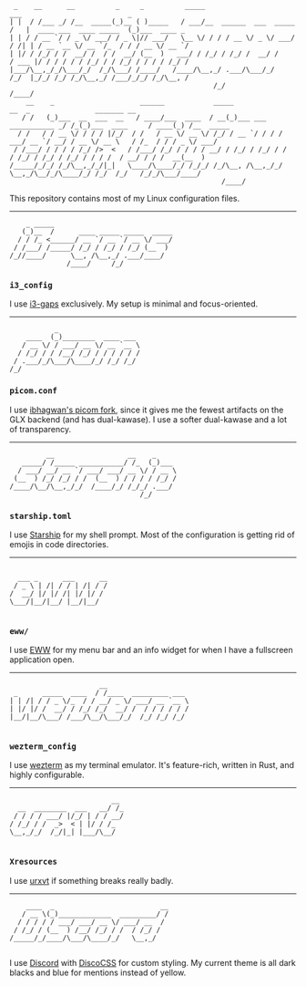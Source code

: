 ```plaintext
 _    __      __          _     _          _____                          ___                          _            
| |  / /___ _/ /__  _____(_)__ ( )_____   / ___/__  ______  ___  _____   /   |  ____ ___  ____ _____  (_)___  ____ _
| | / / __ `/ / _ \/ ___/ / _ \|// ___/   \__ \/ / / / __ \/ _ \/ ___/  / /| | / __ `__ \/ __ `/_  / / / __ \/ __ `/
| |/ / /_/ / /  __/ /  / /  __/ (__  )   ___/ / /_/ / /_/ /  __/ /     / ___ |/ / / / / / /_/ / / /_/ / / / / /_/ / 
|___/\__,_/_/\___/_/  /_/\___/ /____/   /____/\__,_/ .___/\___/_/     /_/  |_/_/ /_/ /_/\__,_/ /___/_/_/ /_/\__, /  
                                                  /_/                                                      /____/   
    __    _                     ______            _____                        __  _                _______ __         
   / /   (_)___  __  ___  __   / ____/___  ____  / __(_)___ ___  ___________ _/ /_(_)___  ____     / ____(_) /__  _____
  / /   / / __ \/ / / / |/_/  / /   / __ \/ __ \/ /_/ / __ `/ / / / ___/ __ `/ __/ / __ \/ __ \   / /_  / / / _ \/ ___/
 / /___/ / / / / /_/ />  <   / /___/ /_/ / / / / __/ / /_/ / /_/ / /  / /_/ / /_/ / /_/ / / / /  / __/ / / /  __(__  ) 
/_____/_/_/ /_/\__,_/_/|_|   \____/\____/_/ /_/_/ /_/\__, /\__,_/_/   \__,_/\__/_/\____/_/ /_/  /_/   /_/_/\___/____/  
                                                    /____/                                                             
```

This repository contains most of my Linux configuration files.

---

```plaintext
    _ _____                             
   (_)__  /      ____ _____ _____  _____
  / / /_ <______/ __ `/ __ `/ __ \/ ___/
 / /___/ /_____/ /_/ / /_/ / /_/ (__  ) 
/_//____/      \__, /\__,_/ .___/____/  
              /____/     /_/            
```
### `i3_config`
I use [i3-gaps](https://github.com/airblader/i3) exclusively. My setup is minimal and focus-oriented.

---

```plaintext
           _                    
    ____  (_)________  ____ ___ 
   / __ \/ / ___/ __ \/ __ `__ \
  / /_/ / / /__/ /_/ / / / / / /
 / .___/_/\___/\____/_/ /_/ /_/ 
/_/                             
```
### `picom.conf`
I use [ibhagwan's picom fork](https://github.com/ibhagwan/picom), since it gives me the fewest artifacts on the GLX backend (and has dual-kawase). I use a softer dual-kawase and a lot of transparency.

---

```plaintext
         __                  __    _     
   _____/ /_____ ___________/ /_  (_)___ 
  / ___/ __/ __ `/ ___/ ___/ __ \/ / __ \
 (__  ) /_/ /_/ / /  (__  ) / / / / /_/ /
/____/\__/\__,_/_/  /____/_/ /_/_/ .___/ 
                                /_/      
```
### `starship.toml`
I use [Starship](https://starship.rs) for my shell prompt. Most of the configuration is getting rid of emojis in code directories.

---

```plaintext
                        
  ___ _      ___      __
 / _ \ | /| / / | /| / /
/  __/ |/ |/ /| |/ |/ / 
\___/|__/|__/ |__/|__/  
                        
```
### `eww/`

I use [EWW](https://github.com/elkowar/eww) for my menu bar and an info widget for when I have a fullscreen application open.

---

```plaintext
                      __                    
 _      _____  ____  / /____  _________ ___ 
| | /| / / _ \/_  / / __/ _ \/ ___/ __ `__ \
| |/ |/ /  __/ / /_/ /_/  __/ /  / / / / / /
|__/|__/\___/ /___/\__/\___/_/  /_/ /_/ /_/ 
                                                   
```

### `wezterm_config`

I use [wezterm](https://wezfurlong.org/wezterm/) as my terminal emulator. It's feature-rich, written in Rust, and highly configurable.

---

```plaintext
                         __ 
  __  ________  ___   __/ /_
 / / / / ___/ |/_/ | / / __/
/ /_/ / /  _>  < | |/ / /_  
\__,_/_/  /_/|_| |___/\__/  
                            
```

### `Xresources`

I use [urxvt](http://software.schmorp.de/pkg/rxvt-unicode.html) if something breaks really badly.

---

```plaintext
    ____  _                          __
   / __ \(_)_____________  _________/ /
  / / / / / ___/ ___/ __ \/ ___/ __  / 
 / /_/ / (__  ) /__/ /_/ / /  / /_/ /  
/_____/_/____/\___/\____/_/   \__,_/   
                                       
```

I use [Discord](https://discord.com) with [DiscoCSS](https://github.com/mlvzk/discocss) for custom styling. My current theme is all dark blacks and blue for mentions instead of yellow.

